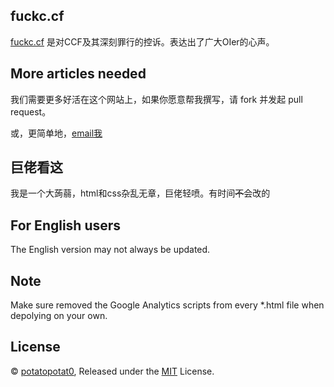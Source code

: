 ## fuckc.cf

[fuckc.cf](https://fuckc.cf) 是对CCF及其深刻罪行的控诉。表达出了广大OIer的心声。

## More articles needed

我们需要更多好活在这个网站上，如果你愿意帮我撰写，请 fork 并发起 pull request。

或，更简单地，[email我](mailto:pengxuanjia@hotmail.com)

## 巨佬看这

我是一个大蒟蒻，html和css杂乱无章，巨佬轻喷。有时间~~不~~会改的

## For English users

The English version may not always be updated.

## Note

Make sure removed the Google Analytics scripts from every \*.html file when depolying on your own.

## License
© [potatopotat0](https://github.com/potatopotat0), Released under the [MIT](https://github.com/potatopotat0/fxxk-ccf/blob/master/LICENSE) License.
